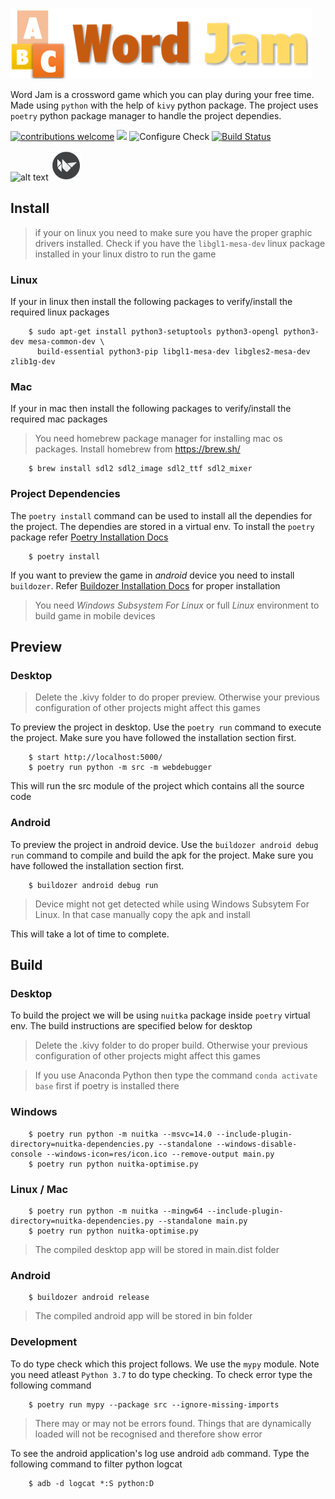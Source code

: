 ![alt text](res/banner.png "Word Jam Official Repo")

Word Jam is a crossword game which you can play during your free time. Made using `python`
with the help of `kivy` python package.
The project uses `poetry` python package manager to handle the project dependies.

[![contributions welcome](https://img.shields.io/badge/contributions-welcome-brightgreen.svg?style=flat)](https://github.com/dwyl/esta/issues)
![](https://img.shields.io/github/v/release/aswinmurali-io/word-jam)
![Configure Check](https://github.com/aswinmurali-io/word-jam/workflows/Word%20Jam%20Project%20Configure%20Check/badge.svg?branch=master)
[![Build Status](https://travis-ci.com/aswinmurali-io/word-jam.svg?token=w6ys1YAbfMqUSs2psDcR&branch=master)](https://travis-ci.com/aswinmurali-io/word-jam)

![alt text](https://www.python.org/static/community_logos/python-powered-w-100x40.png "Python")
![alt text](https://raw.githubusercontent.com/kivy/kivy/master/kivy/data/logo/kivy-icon-48.png "Kivy")

## Install

> if your on linux you need to make sure you have the proper graphic drivers installed. Check if you have the `libgl1-mesa-dev` linux package installed in your linux distro to run the game

### Linux

If your in linux then install the following packages to verify/install the required linux packages

```shell
    $ sudo apt-get install python3-setuptools python3-opengl python3-dev mesa-common-dev \
      build-essential python3-pip libgl1-mesa-dev libgles2-mesa-dev zlib1g-dev
```

### Mac

If your in mac then install the following packages to verify/install the required mac packages

> You need homebrew package manager for installing mac os packages. Install homebrew from https://brew.sh/

```shell
    $ brew install sdl2 sdl2_image sdl2_ttf sdl2_mixer
```

### Project Dependencies

The `poetry install` command can be used to install all the dependies for the project.
The dependies are stored in a virtual env. To install the `poetry` package refer [Poetry Installation Docs](https://python-poetry.org/docs/#installation)

```shell
    $ poetry install
```

If you want to preview the game in *android* device you need to install `buildozer`.
Refer [Buildozer Installation Docs](https://buildozer.readthedocs.io/en/latest/installation.html) for proper installation

> You need *Windows Subsystem For Linux* or full *Linux* environment to build game in mobile devices

## Preview

### Desktop

> Delete the .kivy folder to do proper preview. Otherwise your previous configuration of other projects might affect this games

To preview the project in desktop. Use the `poetry run` command to execute the
project. Make sure you have followed the installation section first.

```shell
    $ start http://localhost:5000/
    $ poetry run python -m src -m webdebugger
```

This will run the src module of the project which contains all the source code

### Android

To preview the project in android device. Use the `buildozer android debug run` command to
compile and build the apk for the project. Make sure you have followed the installation section first.

```shell
    $ buildozer android debug run
```

> Device might not get detected while using Windows Subsytem For Linux. In that case manually copy the apk and install

This will take a lot of time to complete.

## Build

### Desktop

To build the project we will be using `nuitka` package inside `poetry` virtual env.
The build instructions are specified below for desktop

> Delete the .kivy folder to do proper build. Otherwise your previous configuration of other projects might affect this games

> If you use Anaconda Python then type the command `conda activate base` first if poetry is installed there

### Windows
```shell
    $ poetry run python -m nuitka --msvc=14.0 --include-plugin-directory=nuitka-dependencies.py --standalone --windows-disable-console --windows-icon=res/icon.ico --remove-output main.py
    $ poetry run python nuitka-optimise.py
```

### Linux / Mac
```shell
    $ poetry run python -m nuitka --mingw64 --include-plugin-directory=nuitka-dependencies.py --standalone main.py
    $ poetry run python nuitka-optimise.py
```

> The compiled desktop app will be stored in main.dist folder

### Android
```shell
    $ buildozer android release
```

> The compiled android app will be stored in bin folder

### Development

To do type check which this project follows. We use the `mypy` module. Note you need atleast `Python 3.7`
to do type checking. To check error type the following command

```shell
    $ poetry run mypy --package src --ignore-missing-imports
```

> There may or may not be errors found. Things that are dynamically loaded will not be recognised and therefore show error

To see the android application's log use android `adb` command. Type the following command to filter python logcat

```shell
    $ adb -d logcat *:S python:D
```
